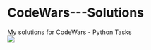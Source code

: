 # CodeWars---Solutions
My solutions for CodeWars - Python Tasks  
<img src="https://www.codewars.com/users/Vladimir%20Voltron/badges/large">

